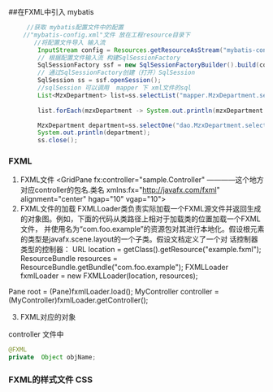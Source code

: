 ##在FXML中引入 mybatis 
```java
     //获取 mybatis配置文件中的配置
    //"mybatis-config.xml"文件 放在工程resource目录下
       //将配置文件导入 输入流
        InputStream config = Resources.getResourceAsStream("mybatis-config.xml");
        // 根据配置文件输入流 构建SqlSessionFactory
        SqlSessionFactory ssf = new SqlSessionFactoryBuilder().build(config);
        // 通过SqlSessionFactory创建（打开）SqlSession
        SqlSession ss = ssf.openSession();
        //sqlSession 可以调用  mapper 下 xml文件的sql
        List<MzxDepartment> list=ss.selectList("mapper.MzxDepartment.selectAll");
        
        list.forEach(mzxDepartment -> System.out.println(mzxDepartment.toString()));

        MzxDepartment department=ss.selectOne("dao.MzxDepartment.selectById",1);
        System.out.println(department);
        ss.close();

```

### FXML
1. FXML文件
	<GridPane fx:controller="sample.Controller" ————这个地方对应controller的包名.类名
          xmlns:fx="http://javafx.com/fxml" alignment="center" hgap="10" vgap="10">
2. FXML文件的加载
    FXMLLoader类负责实际加载一个FXML源文件并返回生成的对象图。例如，下面的代码从类路径上相对于加载类的位置加载一个FXML文件，
    并使用名为“com.foo.example”的资源包对其进行本地化。假设根元素的类型是javafx.scene.layout的一个子类。假设文档定义了一个对
    话控制器类型的控制器：
	URL location = getClass().getResource("example.fxml");
ResourceBundle resources = ResourceBundle.getBundle("com.foo.example");
FXMLLoader fxmlLoader = new FXMLLoader(location, resources);

Pane root = (Pane)fxmlLoader.load();
MyController controller = (MyController)fxmlLoader.getController();

3. FXML对应的对象 
  <fxobject fx:id="objName" />
   
   controller 文件中
 ```java
 @FXML
 private  Object objName;

```  
  
   
   
### FXML的样式文件 CSS
